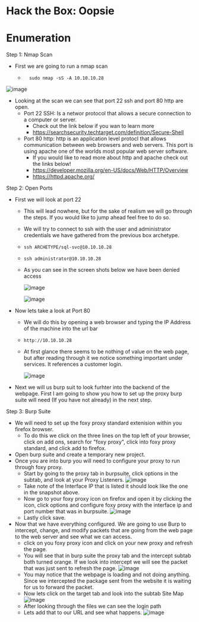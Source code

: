 # Hack the Box: Oopsie

# Enumeration 

Step 1: Nmap Scan
  - First we are going to run a nmap scan
    -       sudo nmap -sS -A 10.10.10.28

![image](https://user-images.githubusercontent.com/29686845/132744067-062cdd8e-440a-4a93-955c-a93a49bf5db0.png)

  - Looking at the scan we can see that port 22 ssh and port 80 http are open. 
    - Port 22 SSH: Is a networ protocol that allows a secure connection to a computer or server. 
      - Check out the link below if you wan to learn more
      - https://searchsecurity.techtarget.com/definition/Secure-Shell
    - Port 80 http: http is an application level protocl that allows communication between web browsers and web servers.       This port is using apache one of the worlds most popular web server software.
      - If you would like to read more about http and apache check out the links below!
      - https://developer.mozilla.org/en-US/docs/Web/HTTP/Overview
      - https://httpd.apache.org/
     
Step 2: Open Ports
  - First we will look at port 22
    - This will lead nowhere, but for the sake of realism we will go through the steps. If you would like to jump ahead         feel free to do so. 
    - We will try to connect to ssh with the user and administrator credentials we have gathered from the previous box         archetype.  
    -     ssh ARCHETYPE/sql-svc@10.10.10.28
    -     ssh administrator@10.10.10.28
    - As you can see in the screen shots below we have been denied access

      ![image](https://user-images.githubusercontent.com/29686845/132754134-8397a004-482f-4dd5-a56f-ba76c495c538.png)

      ![image](https://user-images.githubusercontent.com/29686845/132754201-8f167c3e-0167-4436-a468-010bd8470afd.png)

  - Now lets take a look at Port 80
    - We will do this by opening a web browser and typing the IP Address of the machine into the url bar
    -     http://10.10.10.28
    - At first glance there seems to be nothing of value on the web page, but after reading through it we notice               something important under services. It references a customer login.
      
      ![image](https://user-images.githubusercontent.com/29686845/132760926-860112b0-c9ad-4d96-972c-c29457782e18.png)

  - Next we will us burp suit to look furhter into the backend of the webpage. First I am going to show you how to set up     the proxy burp suite will need (If you have not already) in the next step. 

Step 3: Burp Suite
  - We will need to set up the foxy proxy standard extenision within you firefox browser.
    - To do this we click on the three lines on the top left of your browser, click on add ons, search for "foxy proxy",       click into foxy proxy standard, and click add to firefox. 
  - Open burp suite and create a temporary new project. 
  - Once you are into burp you will need to configure your proxy to run through foxy proxy.
    - Start by going to the proxy tab in burpsuite, click options in the subtab, and look at your Proxy Listeners.
      ![image](https://user-images.githubusercontent.com/29686845/132773770-95494d79-9325-45a3-94ac-3b3806ba7da3.png)
    - Take note of the Interface IP that is listed it should look like the one in the snapshot above. 
    - Now go to your foxy proxy icon on firefox and open it by clicking the icon, click options and configure foxy proxy       with the interface ip and port number that was in burpsuite.
      ![image](https://user-images.githubusercontent.com/29686845/132774125-3767037e-b934-49e8-aec3-17050de88ee4.png)
    - Lastly click save.
  - Now that we have everything configured. We are going to use Burp to intercept, change, and modify packets that are       going from the web page to the web server and see what we can access.
    - click on you foxy proxy icon and click on your new proxy and refresh the page.
    - You will see that in burp suite the proxy tab and the intercept subtab both turned orange. If we look into               intercept we will see the packet that was just sent to refresh the page. 
      ![image](https://user-images.githubusercontent.com/29686845/132775431-0bced0eb-1f7b-4190-9077-20a58d6b8161.png)
    - You may notice that the webpage is loading and not doing anything. Since we intercepted the package sent from the         website it is waiting for us to forward the packet. 
    - Now lets click on the target tab and look into the subtab Site Map
      ![image](https://user-images.githubusercontent.com/29686845/132776295-3384f904-6f9c-428a-be76-e89d22d3a205.png)
    - After looking through the files we can see the login path
    - Lets add that to our URL and see what happens. 
      ![image](https://user-images.githubusercontent.com/29686845/132776412-3e61c2d7-b1e4-412a-8d0c-8bb7a857f824.png)
